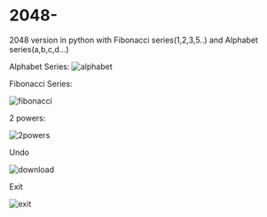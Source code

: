 # 2048-
2048 version in python with Fibonacci series(1,2,3,5..) and Alphabet series(a,b,c,d...)

Alphabet Series:
![alphabet](https://cloud.githubusercontent.com/assets/17685167/23596085/60f3e1a0-024d-11e7-8448-fd9933867899.png)

Fibonacci Series:

![fibonacci](https://cloud.githubusercontent.com/assets/17685167/23596195/2b28280a-024e-11e7-9f1d-0107a31eff62.png)

2 powers:

![2powers](https://cloud.githubusercontent.com/assets/17685167/23596147/d5d43ccc-024d-11e7-8c0e-b2e0527248fc.png)

Undo

![download](https://cloud.githubusercontent.com/assets/17685167/23596339/8178b340-024f-11e7-91bd-7e2fc8ab815b.jpeg)

Exit

![exit](https://cloud.githubusercontent.com/assets/17685167/23596293/2caf9482-024f-11e7-9433-647b710c54bb.png)


